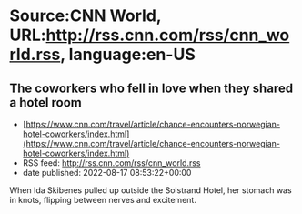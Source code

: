 # Source:CNN World, URL:http://rss.cnn.com/rss/cnn_world.rss, language:en-US

## The coworkers who fell in love when they shared a hotel room
 - [https://www.cnn.com/travel/article/chance-encounters-norwegian-hotel-coworkers/index.html](https://www.cnn.com/travel/article/chance-encounters-norwegian-hotel-coworkers/index.html)
 - RSS feed: http://rss.cnn.com/rss/cnn_world.rss
 - date published: 2022-08-17 08:53:22+00:00

When Ida Skibenes pulled up outside the Solstrand Hotel, her stomach was in knots, flipping between nerves and excitement.

